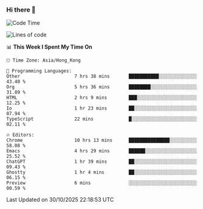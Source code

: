 ### Hi there 👋

<!--
**nicehiro/nicehiro** is a ✨ _special_ ✨ repository because its `README.md` (this file) appears on your GitHub profile.

Here are some ideas to get you started:

- 🔭 I’m currently working on ...
- 🌱 I’m currently learning ...
- 👯 I’m looking to collaborate on ...
- 🤔 I’m looking for help with ...
- 💬 Ask me about ...
- 📫 How to reach me: ...
- 😄 Pronouns: ...
- ⚡ Fun fact: ...
-->

<!--START_SECTION:waka-->
![Code Time](http://img.shields.io/badge/Code%20Time-1%2C186%20hrs%2049%20mins-blue)

![Lines of code](https://img.shields.io/badge/From%20Hello%20World%20I%27ve%20Written-1.9%20million%20lines%20of%20code-blue)

📊 **This Week I Spent My Time On** 

```text
🕑︎ Time Zone: Asia/Hong_Kong

💬 Programming Languages: 
Other                    7 hrs 38 mins       ███████████░░░░░░░░░░░░░░   43.40 % 
Org                      5 hrs 36 mins       ████████░░░░░░░░░░░░░░░░░   31.89 % 
HTML                     2 hrs 9 mins        ███░░░░░░░░░░░░░░░░░░░░░░   12.25 % 
Io                       1 hr 23 mins        ██░░░░░░░░░░░░░░░░░░░░░░░   07.94 % 
TypeScript               22 mins             █░░░░░░░░░░░░░░░░░░░░░░░░   02.11 % 

🔥 Editors: 
Chrome                   10 hrs 13 mins      ███████████████░░░░░░░░░░   58.08 % 
Emacs                    4 hrs 29 mins       ██████░░░░░░░░░░░░░░░░░░░   25.52 % 
ChatGPT                  1 hr 39 mins        ██░░░░░░░░░░░░░░░░░░░░░░░   09.43 % 
Ghostty                  1 hr 4 mins         ██░░░░░░░░░░░░░░░░░░░░░░░   06.15 % 
Preview                  6 mins              ░░░░░░░░░░░░░░░░░░░░░░░░░   00.59 % 
```


 Last Updated on 30/10/2025 22:18:53 UTC
<!--END_SECTION:waka-->
